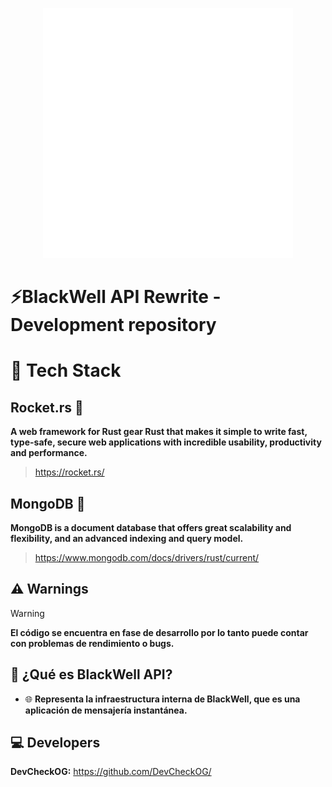 <p align="center">
  <img src= "https://github.com/DevCheckOG/BlackWell-API/blob/master/assets/BlackWell-light.png" alt= "logo" style= "width: 400px; height: 400px;"> </img>
</p>

# ⚡BlackWell API Rewrite - Development repository

# 🧾 Tech Stack

## Rocket.rs 🚀

**A web framework for Rust gear Rust that makes it simple to write fast, type-safe, secure web applications with incredible usability, productivity and performance.** 

> https://rocket.rs/

## MongoDB 🍃

**MongoDB is a document database that offers great scalability and flexibility, and an advanced indexing and query model.**

> https://www.mongodb.com/docs/drivers/rust/current/

## ⚠️ Warnings

> [!WARNING]  
> **El código se encuentra en fase de desarrollo por lo tanto puede contar con problemas de rendimiento o bugs.**

## 🎯 ¿Qué es BlackWell API?

- 🌐 **Representa la infraestructura interna de BlackWell, que es una aplicación de mensajería instantánea.**

## 💻 Developers

**DevCheckOG:** https://github.com/DevCheckOG/
